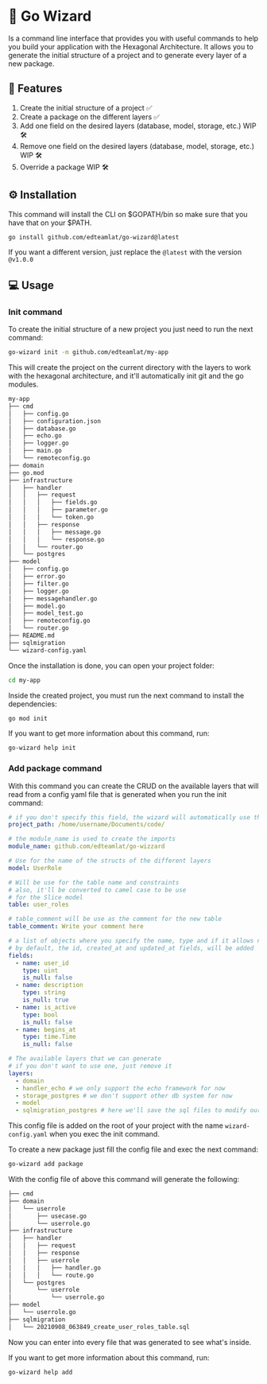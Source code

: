 # 🧙 Go Wizard

Is a command line interface that provides you with useful commands to help you build your application with the Hexagonal
Architecture. It allows you to generate the initial structure of a project and to generate every layer of a new package.

## 🎯 Features

1. Create the initial structure of a project ✅
2. Create a package on the different layers ✅
3. Add one field on the desired layers (database, model, storage, etc.) WIP 🛠
4. Remove one field on the desired layers (database, model, storage, etc.) WIP 🛠
5. Override a package WIP 🛠

## ⚙ Installation

This command will install the CLI on $GOPATH/bin so make sure that you have that on your $PATH.

```bash
go install github.com/edteamlat/go-wizard@latest
```

If you want a different version, just replace the `@latest` with the version `@v1.0.0`

## 💻 Usage

### Init command

To create the initial structure of a new project you just need to run the next command:

```bash
go-wizard init -m github.com/edteamlat/my-app
```

This will create the project on the current directory with the layers to work with the hexagonal architecture, and
it'll automatically init git and the go modules.

```bash
my-app
├── cmd
│   ├── config.go
│   ├── configuration.json
│   ├── database.go
│   ├── echo.go
│   ├── logger.go
│   ├── main.go
│   └── remoteconfig.go
├── domain
├── go.mod
├── infrastructure
│   ├── handler
│   │   ├── request
│   │   │   ├── fields.go
│   │   │   ├── parameter.go
│   │   │   └── token.go
│   │   ├── response
│   │   │   ├── message.go
│   │   │   └── response.go
│   │   └── router.go
│   └── postgres
├── model
│   ├── config.go
│   ├── error.go
│   ├── filter.go
│   ├── logger.go
│   ├── messagehandler.go
│   ├── model.go
│   ├── model_test.go
│   ├── remoteconfig.go
│   └── router.go
├── README.md
├── sqlmigration
└── wizard-config.yaml
```
Once the installation is done, you can open your project folder:
```bash
cd my-app
```

Inside the created project, you must run the next command to install the dependencies:
```bash
go mod init
```

If you want to get more information about this command, run:
```bash
go-wizard help init
```

### Add package command
With this command you can create the CRUD on the available layers that will read from a config yaml file that is generated when you run the init command:
```yaml
# if you don't specify this field, the wizard will automatically use the path of working directory (pwd)
project_path: /home/username/Documents/code/

# the module_name is used to create the imports
module_name: github.com/edteamlat/go-wizzard

# Use for the name of the structs of the different layers
model: UserRole

# Will be use for the table name and constraints
# also, it'll be converted to camel case to be use
# for the Slice model
table: user_roles

# table_comment will be use as the comment for the new table
table_comment: Write your comment here

# a list of objects where you specify the name, type and if it allows nulls
# by default, the id, created_at and updated_at fields, will be added
fields:
  - name: user_id
    type: uint
    is_null: false
  - name: description
    type: string
    is_null: true
  - name: is_active
    type: bool
    is_null: false
  - name: begins_at
    type: time.Time
    is_null: false

# The available layers that we can generate
# if you don't want to use one, just remove it
layers:
  - domain
  - handler_echo # we only support the echo framework for now
  - storage_postgres # we don't support other db system for now
  - model
  - sqlmigration_postgres # here we'll save the sql files to modify our db, it only supports postgres syntax for now
```

This config file is added on the root of your project  with the name `wizard-config.yaml` when you exec the init command.

To create a new package just fill the config file and exec the next command:
```bash
go-wizard add package
```

With the config file of above this command will generate the following:
```bash
├── cmd
├── domain
│   └── userrole
│       ├── usecase.go
│       └── userrole.go
├── infrastructure
│   ├── handler
│   │   ├── request
│   │   ├── response
│   │   ├── userrole
│   │   │   ├── handler.go
│   │   │   └── route.go
│   └── postgres
│       └── userrole
│           └── userrole.go
├── model
│   └── userrole.go
├── sqlmigration
│   └── 20210908_063849_create_user_roles_table.sql
```

Now you can enter into every file that was generated to see what's inside.


If you want to get more information about this command, run:
```bash
go-wizard help add
```
